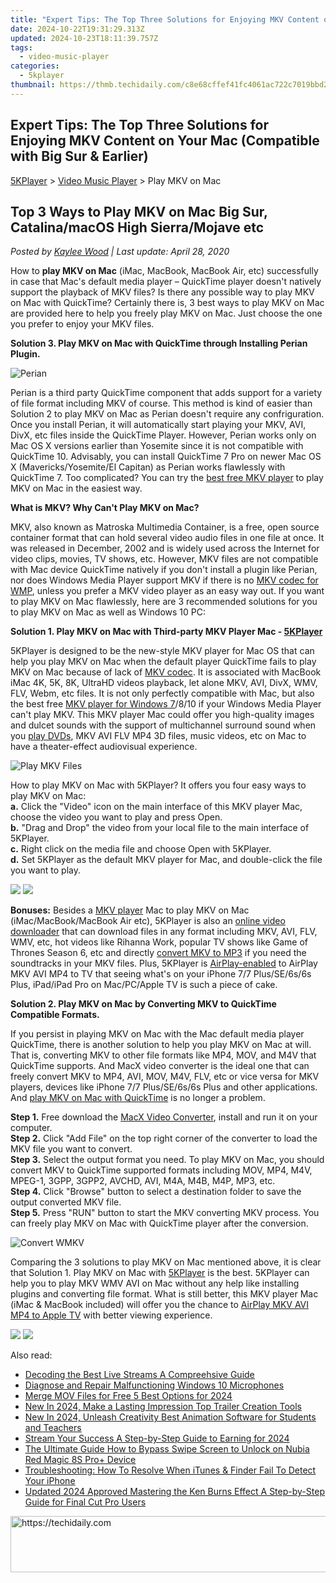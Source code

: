 ```yaml
---
title: "Expert Tips: The Top Three Solutions for Enjoying MKV Content on Your Mac (Compatible with Big Sur & Earlier)"
date: 2024-10-22T19:31:29.313Z
updated: 2024-10-23T18:11:39.757Z
tags:
  - video-music-player
categories:
  - 5kplayer
thumbnail: https://thmb.techidaily.com/c8e68cffef41fc4061ac722c7019bbd23a7bd74185b074d0cf9fcbe34770c5fd.jpg
---
```


## Expert Tips: The Top Three Solutions for Enjoying MKV Content on Your Mac (Compatible with Big Sur & Earlier)

[5KPlayer](https://tools.techidaily.com/5kplayer/products/) \> [Video Music Player](https://tools.techidaily.com/5kplayer/video-music-player/) \> Play MKV on Mac

## Top 3 Ways to Play MKV on Mac Big Sur, Catalina/macOS High Sierra/Mojave etc

 _Posted by [Kaylee Wood](https://www.quora.com/profile/Amanda-Hu-21) | Last update: April 28, 2020_

How to **play MKV on Mac** (iMac, MacBook, MacBook Air, etc) successfully in case that Mac's default media player – QuickTime player doesn't natively support the playback of MKV files? Is there any possible way to play MKV on Mac with QuickTime? Certainly there is, 3 best ways to play MKV on Mac are provided here to help you freely play MKV on Mac. Just choose the one you prefer to enjoy your MKV files.

**Solution 3\. Play MKV on Mac with QuickTime through Installing Perian Plugin.**

![Perian](https://www.5kplayer.com/video-music-player/img/perian.jpg) 

Perian is a third party QuickTime component that adds support for a variety of file format including MKV of course. This method is kind of easier than Solution 2 to play MKV on Mac as Perian doesn't require any confriguration. Once you install Perian, it will automatically start playing your MKV, AVI, DivX, etc files inside the QuickTime Player. However, Perian works only on Mac OS X versions earlier than Yosemite since it is not compatible with QuickTime 10\. Advisably, you can install QuickTime 7 Pro on newer Mac OS X (Mavericks/Yosemite/El Capitan) as Perian works flawlessly with QuickTime 7\. Too complicated? You can try the [best free MKV player](https://tools.techidaily.com/5kplayer/products/) to play MKV on Mac in the easiest way.

**What is MKV? Why Can't Play MKV on Mac?** 

MKV, also known as Matroska Multimedia Container, is a free, open source container format that can hold several video audio files in one file at once. It was released in December, 2002 and is widely used across the Internet for video clips, movies, TV shows, etc. However, MKV files are not compatible with Mac device QuickTime natively if you don't install a plugin like Perian, nor does Windows Media Player support MKV if there is no [MKV codec for WMP](https://tools.techidaily.com/5kplayer/video-music-player/), unless you prefer a MKV video player as an easy way out. If you want to play MKV on Mac flawlessly, here are 3 recommended solutions for you to play MKV on Mac as well as Windows 10 PC:

**Solution 1\. Play MKV on Mac with Third-party MKV Player Mac - [5KPlayer](https://tools.techidaily.com/5kplayer/products/)**

5KPlayer is designed to be the new-style MKV player for Mac OS that can help you play MKV on Mac when the default player QuickTime fails to play MKV on Mac because of lack of [MKV codec](https://tools.techidaily.com/5kplayer/video-music-player/). It is associated with MacBook iMac 4K, 5K, 8K, UltraHD videos playback, let alone MKV, AVI, DivX, WMV, FLV, Webm, etc files. It is not only perfectly compatible with Mac, but also the best free [MKV player for Windows 7](https://tools.techidaily.com/5kplayer/video-music-player/)/8/10 if your Windows Media Player can't play MKV. This MKV player Mac could offer you high-quality images and dulcet sounds with the support of multichannel surround sound when you [play DVDs](https://tools.techidaily.com/5kplayer/video-music-player/), MKV AVI FLV MP4 3D files, music videos, etc on Mac to have a theater-effect audiovisual experience.

![Play MKV Files](https://www.5kplayer.com/video-music-player/img/5kp-alice-wonderland.jpg) 

How to play MKV on Mac with 5KPlayer? It offers you four easy ways to play MKV on Mac:  
**a.** Click the "Video" icon on the main interface of this MKV player Mac, choose the video you want to play and press Open.  
**b.** "Drag and Drop" the video from your local file to the main interface of 5KPlayer.  
**c.** Right click on the media file and choose Open with 5KPlayer.  
**d.** Set 5KPlayer as the default MKV player for Mac, and double-click the file you want to play.

[![](https://www.5kplayer.com/video-music-player/../button/freedownbackmac.png)](https://tools.techidaily.com/5kplayer/products/) [![](https://www.5kplayer.com/video-music-player/../button/freedownwhitewin.png)](https://tools.techidaily.com/5kplayer/products/) 

**Bonuses:** Besides a [MKV player](https://tools.techidaily.com/5kplayer/video-music-player/) Mac to play MKV on Mac (iMac/MacBook/MacBook Air etc), 5KPlayer is also an [online video downloader](https://tools.techidaily.com/5kplayer/youtube-download/) that can download files in any format including MKV, AVI, FLV, WMV, etc, hot videos like Rihanna Work, popular TV shows like Game of Thrones Season 6, etc and directly [convert MKV to MP3](https://tools.techidaily.com/5kplayer/youtube-download/) if you need the soundtracks in your MKV files. Plus, 5KPlayer is [AirPlay-enabled](https://tools.techidaily.com/5kplayer/airplay/) to AirPlay MKV AVI MP4 to TV that seeing what's on your iPhone 7/7 Plus/SE/6s/6s Plus, iPad/iPad Pro on Mac/PC/Apple TV is such a piece of cake. 

**Solution 2\. Play MKV on Mac by Converting MKV to QuickTime Compatible Formats.**

If you persist in playing MKV on Mac with the Mac default media player QuickTime, there is another solution to help you play MKV on Mac at will. That is, converting MKV to other file formats like MP4, MOV, and M4V that QuickTime supports. And MacX video converter is the ideal one that can freely convert MKV to MP4, AVI, MOV, M4V, FLV, etc or vice versa for MKV players, devices like iPhone 7/7 Plus/SE/6s/6s Plus and other applications. And [play MKV on Mac with QuickTime](https://tools.techidaily.com/5kplayer/video-music-player/) is no longer a problem.

**Step 1.** Free download the [MacX Video Converter](https://tools.techidaily.com/5kplayer/products/), install and run it on your computer.   
**Step 2.** Click "Add File" on the top right corner of the converter to load the MKV file you want to convert.  
**Step 3.** Select the output format you need. To play MKV on Mac, you should convert MKV to QuickTime supported formats including MOV, MP4, M4V, MPEG-1, 3GPP, 3GPP2, AVCHD, AVI, M4A, M4B, M4P, MP3, etc.  
**Step 4.** Click "Browse" button to select a destination folder to save the output converted MKV file.  
**Step 5.** Press "RUN" button to start the MKV converting MKV process. You can freely play MKV on Mac with QuickTime player after the conversion.

![Convert WMKV](https://www.5kplayer.com/video-music-player/img/convert-wmv.jpg) 

Comparing the 3 solutions to play MKV on Mac mentioned above, it is clear that Solution 1\. Play MKV on Mac with [5KPlayer](https://tools.techidaily.com/5kplayer/products/) is the best. 5KPlayer can help you to play MKV WMV AVI on Mac without any help like installing plugins and converting file format. What is still better, this MKV player Mac (iMac & MacBook included) will offer you the chance to [AirPlay MKV AVI MP4 to Apple TV](https://tools.techidaily.com/5kplayer/airplay/) with better viewing experience.

[![](https://www.5kplayer.com/video-music-player/../button/freedownbackmac.png)](https://tools.techidaily.com/5kplayer/products/) [![](https://www.5kplayer.com/video-music-player/../button/freedownwhitewin.png)](https://tools.techidaily.com/5kplayer/products/)

<ins class="adsbygoogle"
     style="display:block"
     data-ad-format="autorelaxed"
     data-ad-client="ca-pub-7571918770474297"
     data-ad-slot="1223367746"></ins>

<ins class="adsbygoogle"
     style="display:block"
     data-ad-client="ca-pub-7571918770474297"
     data-ad-slot="8358498916"
     data-ad-format="auto"
     data-full-width-responsive="true"></ins>

<span class="atpl-alsoreadstyle">Also read:</span>
<div><ul>
<li><a href="https://extra-hints.techidaily.com/decoding-the-best-live-streams-a-compreehsive-guide/"><u>Decoding the Best Live Streams A Compreehsive Guide</u></a></li>
<li><a href="https://sound-issues.techidaily.com/diagnose-and-repair-malfunctioning-windows-10-microphones/"><u>Diagnose and Repair Malfunctioning Windows 10 Microphones</u></a></li>
<li><a href="https://video-ai-editor.techidaily.com/merge-mov-files-for-free-5-best-options-for-2024/"><u>Merge MOV Files for Free 5 Best Options for 2024</u></a></li>
<li><a href="https://video-ai-editor.techidaily.com/new-in-2024-make-a-lasting-impression-top-trailer-creation-tools/"><u>New In 2024, Make a Lasting Impression Top Trailer Creation Tools</u></a></li>
<li><a href="https://video-ai-editor.techidaily.com/new-in-2024-unleash-creativity-best-animation-software-for-students-and-teachers/"><u>New In 2024, Unleash Creativity Best Animation Software for Students and Teachers</u></a></li>
<li><a href="https://youtube-sure.techidaily.com/m-your-success-a-step-by-step-guide-to-earning-for-2024/"><u>Stream Your Success A Step-by-Step Guide to Earning for 2024</u></a></li>
<li><a href="https://easy-unlock-android.techidaily.com/the-ultimate-guide-how-to-bypass-swipe-screen-to-unlock-on-nubia-red-magic-8s-proplus-device-by-drfone-android/"><u>The Ultimate Guide How to Bypass Swipe Screen to Unlock on Nubia Red Magic 8S Pro+ Device</u></a></li>
<li><a href="https://fox-that.techidaily.com/troubleshooting-how-to-resolve-when-itunes-and-finder-fail-to-detect-your-iphone/"><u>Troubleshooting: How To Resolve When iTunes & Finder Fail To Detect Your iPhone</u></a></li>
<li><a href="https://video-ai-editor.techidaily.com/updated-2024-approved-mastering-the-ken-burns-effect-a-step-by-step-guide-for-final-cut-pro-users/"><u>Updated 2024 Approved Mastering the Ken Burns Effect A Step-by-Step Guide for Final Cut Pro Users</u></a></li>
</ul></div>

<!-- affiliate ads begin -->
<a href="https://aligracehair.sjv.io/c/5597632/2006933/19272" target="_top" id="2006933">
  <img src="//a.impactradius-go.com/display-ad/19272-2006933" border="0" alt="https://techidaily.com" width="728" height="90"/>
</a>
<img height="0" width="0" src="https://aligracehair.sjv.io/i/5597632/2006933/19272" style="position:absolute;visibility:hidden;" border="0" />
<!-- affiliate ads end -->

